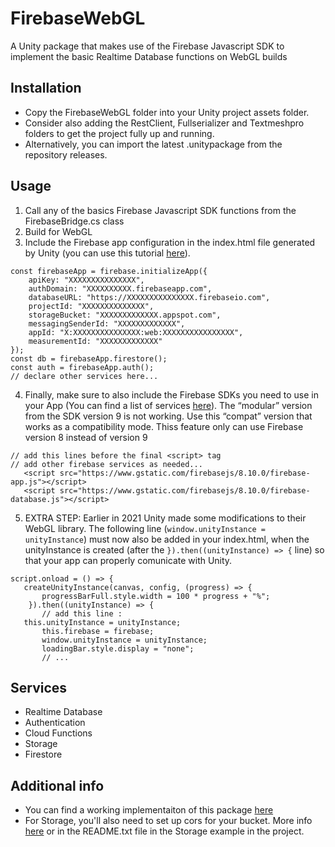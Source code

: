 # FirebaseWebGL
A Unity package that makes use of the Firebase Javascript SDK to implement the basic Realtime Database functions on WebGL builds

## Installation
- Copy the FirebaseWebGL folder into your Unity project assets folder.
- Consider also adding the RestClient, Fullserializer and Textmeshpro folders to get the project fully up and running.
- Alternatively,  you can import the latest .unitypackage from the repository releases.

## Usage
  1) Call any of the basics Firebase Javascript SDK functions from the FirebaseBridge.cs class
  2) Build for WebGL
3) Include the Firebase app configuration in the index.html file generated by Unity (you can use this tutorial [here](https://firebase.google.com/docs/web/setup#from-the-cdn)).
  ```
  const firebaseApp = firebase.initializeApp({
      apiKey: "XXXXXXXXXXXXXXX",
      authDomain: "XXXXXXXXXX.firebaseapp.com",
      databaseURL: "https://XXXXXXXXXXXXXXX.firebaseio.com",
      projectId: "XXXXXXXXXXXXXX",
      storageBucket: "XXXXXXXXXXXXX.appspot.com",
      messagingSenderId: "XXXXXXXXXXXXX",
      appId: "X:XXXXXXXXXXXXXXX:web:XXXXXXXXXXXXXXXX",
      measurementId: "XXXXXXXXXXXXX"
  });
  const db = firebaseApp.firestore();
  const auth = firebaseApp.auth();
  // declare other services here...
  ```
  4) Finally, make sure to also include the Firebase SDKs you need to use in your App (You can find a list of services [here](https://firebase.google.com/docs/web/learn-more#available-libraries)). The “modular” version from the SDK version 9 is not working. Use this “compat” version that works as a compatibility mode.
  Thiss feature only can use Firebase version 8 instead of version 9
 ```
// add this lines before the final <script> tag
// add other firebase services as needed...
	<script src="https://www.gstatic.com/firebasejs/8.10.0/firebase-app.js"></script>
	<script src="https://www.gstatic.com/firebasejs/8.10.0/firebase-database.js"></script>
```
  5) EXTRA STEP: Earlier in 2021 Unity made some modifications to their WebGL library. The following line (`window.unityInstance = unityInstance`) must now also be added in your index.html, when the unityInstance is created (after the `}).then((unityInstance) => {` line) so that your app can properly comunicate with Unity.
 ```
script.onload = () => {
	createUnityInstance(canvas, config, (progress) => {
		progressBarFull.style.width = 100 * progress + "%";
	 }).then((unityInstance) => {
		// add this line :
    this.unityInstance = unityInstance;
		this.firebase = firebase;
		window.unityInstance = unityInstance;
		loadingBar.style.display = "none";
		// ...
```
 
 ## Services
 - Realtime Database
 - Authentication
 - Cloud Functions
 - Storage
 - Firestore
  
## Additional info
- You can find a working implementaiton of this package [here](https://rotolonico.github.io/FirebaseWebGLImplementation/)
- For Storage, you'll also need to set up cors for your bucket. More info [here](https://firebase.google.com/docs/storage/web/download-files#cors_configuration) or in the README.txt file in the Storage example in the project.
